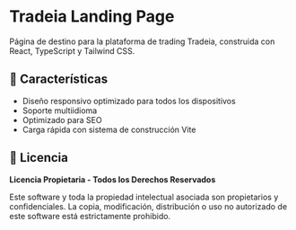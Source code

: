 # Tradeia Landing Page

Página de destino para la plataforma de trading Tradeia, construida con React, TypeScript y Tailwind CSS.

## 🚀 Características

- Diseño responsivo optimizado para todos los dispositivos
- Soporte multiidioma
- Optimizado para SEO
- Carga rápida con sistema de construcción Vite

## 📄 Licencia

**Licencia Propietaria - Todos los Derechos Reservados**

Este software y toda la propiedad intelectual asociada son propietarios y confidenciales. La copia, modificación, distribución o uso no autorizado de este software está estrictamente prohibido.

